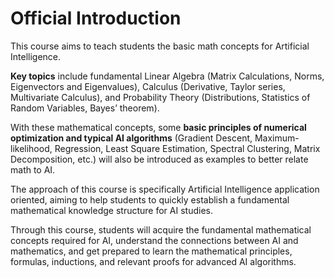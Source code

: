 # Official Introduction

This course aims to teach students the basic math concepts for Artificial Intelligence. 

**Key topics** include fundamental Linear Algebra (Matrix Calculations, Norms, Eigenvectors and Eigenvalues), Calculus (Derivative, Taylor series, Multivariate Calculus), and Probability Theory (Distributions, Statistics of Random Variables, Bayes’ theorem). 

With these mathematical concepts, some **basic principles of numerical optimization and typical AI algorithms** (Gradient Descent, Maximum-likelihood, Regression, Least Square Estimation, Spectral Clustering, Matrix Decomposition, etc.) will also be introduced as examples to better relate math to AI. 

The approach of this course is specifically Artificial Intelligence application oriented, aiming to help students to quickly establish a fundamental mathematical knowledge structure for AI studies. 

Through this course, students will acquire the fundamental mathematical concepts required for AI, understand the connections between AI and mathematics, and get prepared to learn the mathematical principles, formulas, inductions, and relevant proofs for advanced AI algorithms.
